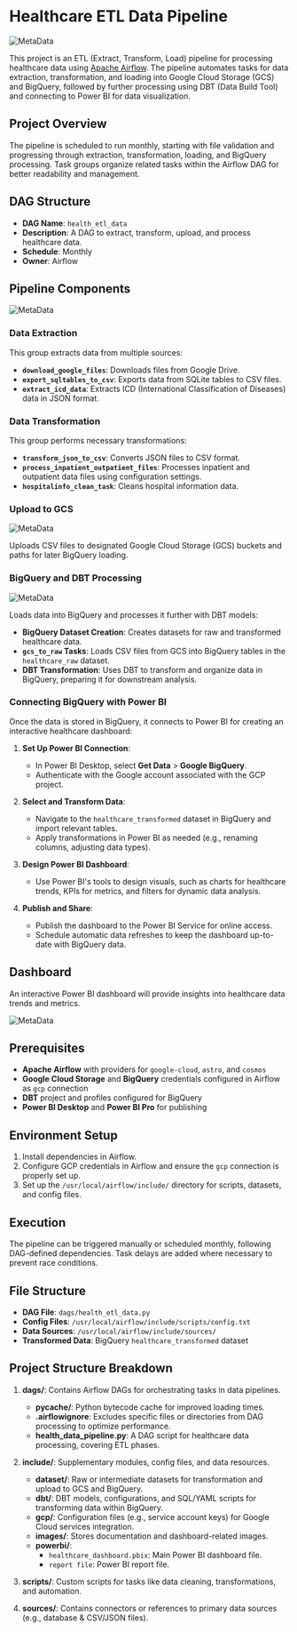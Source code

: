 # Healthcare ETL Data Pipeline
![MetaData](include/images/end-to-end_airflow.png)

This project is an ETL (Extract, Transform, Load) pipeline for processing healthcare data using [Apache Airflow](https://airflow.apache.org/). The pipeline automates tasks for data extraction, transformation, and loading into Google Cloud Storage (GCS) and BigQuery, followed by further processing using DBT (Data Build Tool) and connecting to Power BI for data visualization.

## Project Overview

The pipeline is scheduled to run monthly, starting with file validation and progressing through extraction, transformation, loading, and BigQuery processing. Task groups organize related tasks within the Airflow DAG for better readability and management.

## DAG Structure

- **DAG Name**: `health_etl_data`
- **Description**: A DAG to extract, transform, upload, and process healthcare data.
- **Schedule**: Monthly
- **Owner**: Airflow

## Pipeline Components
![MetaData](include/images/airflow_dag.png)

### Data Extraction
This group extracts data from multiple sources:

- **`download_google_files`**: Downloads files from Google Drive.
- **`export_sqltables_to_csv`**: Exports data from SQLite tables to CSV files.
- **`extract_icd_data`**: Extracts ICD (International Classification of Diseases) data in JSON format.

### Data Transformation
This group performs necessary transformations:

- **`transform_json_to_csv`**: Converts JSON files to CSV format.
- **`process_inpatient_outpatient_files`**: Processes inpatient and outpatient data files using configuration settings.
- **`hospitalinfo_clean_task`**: Cleans hospital information data.

### Upload to GCS
![MetaData](include/images/gcs.png)

Uploads CSV files to designated Google Cloud Storage (GCS) buckets and paths for later BigQuery loading.

### BigQuery and DBT Processing
![MetaData](include/images/bigquery.png)

Loads data into BigQuery and processes it further with DBT models:

- **BigQuery Dataset Creation**: Creates datasets for raw and transformed healthcare data.
- **`gcs_to_raw` Tasks**: Loads CSV files from GCS into BigQuery tables in the `healthcare_raw` dataset.
- **DBT Transformation**: Uses DBT to transform and organize data in BigQuery, preparing it for downstream analysis.

### Connecting BigQuery with Power BI
Once the data is stored in BigQuery, it connects to Power BI for creating an interactive healthcare dashboard:

1. **Set Up Power BI Connection**:
   - In Power BI Desktop, select **Get Data** > **Google BigQuery**.
   - Authenticate with the Google account associated with the GCP project.

2. **Select and Transform Data**:
   - Navigate to the `healthcare_transformed` dataset in BigQuery and import relevant tables.
   - Apply transformations in Power BI as needed (e.g., renaming columns, adjusting data types).

3. **Design Power BI Dashboard**:
   - Use Power BI's tools to design visuals, such as charts for healthcare trends, KPIs for metrics, and filters for dynamic data analysis.

4. **Publish and Share**:
   - Publish the dashboard to the Power BI Service for online access.
   - Schedule automatic data refreshes to keep the dashboard up-to-date with BigQuery data.

## Dashboard

An interactive Power BI dashboard will provide insights into healthcare data trends and metrics.

![MetaData](include/images/healthcare_dashboard.png)

## Prerequisites

- **Apache Airflow** with providers for `google-cloud`, `astro`, and `cosmos`
- **Google Cloud Storage** and **BigQuery** credentials configured in Airflow as `gcp` connection
- **DBT** project and profiles configured for BigQuery
- **Power BI Desktop** and **Power BI Pro** for publishing

## Environment Setup

1. Install dependencies in Airflow.
2. Configure GCP credentials in Airflow and ensure the `gcp` connection is properly set up.
3. Set up the `/usr/local/airflow/include/` directory for scripts, datasets, and config files.

## Execution

The pipeline can be triggered manually or scheduled monthly, following DAG-defined dependencies. Task delays are added where necessary to prevent race conditions.

## File Structure

- **DAG File**: `dags/health_etl_data.py`
- **Config Files**: `/usr/local/airflow/include/scripts/config.txt`
- **Data Sources**: `/usr/local/airflow/include/sources/`
- **Transformed Data**: BigQuery `healthcare_transformed` dataset

## Project Structure Breakdown

1. **dags/**: Contains Airflow DAGs for orchestrating tasks in data pipelines.
   - **__pycache__/**: Python bytecode cache for improved loading times.
   - **.airflowignore**: Excludes specific files or directories from DAG processing to optimize performance.
   - **health_data_pipeline.py**: A DAG script for healthcare data processing, covering ETL phases.

2. **include/**: Supplementary modules, config files, and data resources.
   - **dataset/**: Raw or intermediate datasets for transformation and upload to GCS and BigQuery.
   - **dbt/**: DBT models, configurations, and SQL/YAML scripts for transforming data within BigQuery.
   - **gcp/**: Configuration files (e.g., service account keys) for Google Cloud services integration.
   - **images/**: Stores documentation and dashboard-related images.
   - **powerbi/**:
     - `healthcare_dashboard.pbix`: Main Power BI dashboard file.
     - `report file`: Power BI report file.

3. **scripts/**: Custom scripts for tasks like data cleaning, transformations, and automation.
4. **sources/**: Contains connectors or references to primary data sources (e.g., database & CSV/JSON files). 

